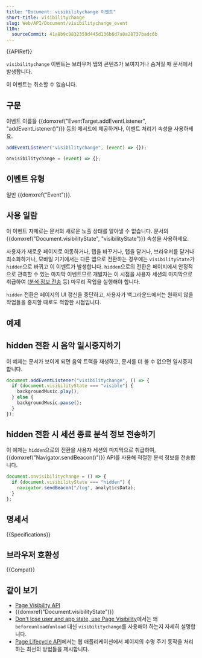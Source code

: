 ```yaml
---
title: "Document: visibilitychange 이벤트"
short-title: visibilitychange
slug: Web/API/Document/visibilitychange_event
l10n:
  sourceCommit: 41a8b9c9832359d445d136b6d7a8a28737badc6b
---
```


{{APIRef}}

`visibilitychange` 이벤트는 브라우저 탭의 콘텐츠가 보여지거나 숨겨질 때 문서에서 발생합니다.

이 이벤트는 취소할 수 없습니다.

## 구문

이벤트 이름을 {{domxref("EventTarget.addEventListener", "addEventListener()")}} 등의 메서드에 제공하거나, 이벤트 처리기 속성을 사용하세요.

```js
addEventListener("visibilitychange", (event) => {});

onvisibilitychange = (event) => {};
```

## 이벤트 유형

일반 {{domxref("Event")}}.

## 사용 일람

이 이벤트 자체로는 문서의 새로운 노출 상태를 알아낼 수 없습니다. 문서의 {{domxref("Document.visibilityState", "visibilityState")}} 속성을 사용하세요.

사용자가 새로운 페이지로 이동하거나, 탭을 바꾸거나, 탭을 닫거나, 브라우저를 닫거나 최소화하거나, 모바일 기기에서는 다른 앱으로 전환하는 경우에는 `visibilityState`가 `hidden`으로 바뀌고 이 이벤트가 발생합니다. `hidden`으로의 전환은 페이지에서 안정적으로 관측할 수 있는 마지막 이벤트므로 개발자는 이 시점을 사용자 세션의 마지막으로 취급하여 ([분석 정보 전송](/ko/docs/Web/API/Navigator/sendBeacon) 등) 마무리 작업을 실행해야 합니다.

`hidden` 전환은 페이지의 UI 갱신을 중단하고, 사용자가 백그라운드에서는 원하지 않을 작업들을 중지할 때로도 적합한 시점입니다.

## 예제

## hidden 전환 시 음악 일시중지하기

이 예제는 문서가 보이게 되면 음악 트랙을 재생하고, 문서를 더 볼 수 없으면 일시중지합니다.

```js
document.addEventListener("visibilitychange", () => {
  if (document.visibilityState === "visible") {
    backgroundMusic.play();
  } else {
    backgroundMusic.pause();
  }
});
```

## hidden 전환 시 세션 종료 분석 정보 전송하기

이 예제는 `hidden`으로의 전환을 사용자 세션의 마지막으로 취급하여, {{domxref("Navigator.sendBeacon()")}} API를 사용해 적절한 분석 정보를 전송합니다.

```js
document.onvisibilitychange = () => {
  if (document.visibilityState === "hidden") {
    navigator.sendBeacon("/log", analyticsData);
  }
};
```

## 명세서

{{Specifications}}

## 브라우저 호환성

{{Compat}}

## 같이 보기

- [Page Visibility API](/ko/docs/Web/API/Page_Visibility_API)
- {{domxref("Document.visibilityState")}}
- [Don't lose user and app state, use Page Visibility](https://www.igvita.com/2015/11/20/dont-lose-user-and-app-state-use-page-visibility/)에서는 왜 `beforeunload`/`unload` 대신 `visibilitychange`를 사용해야 하는지 자세히 설명합니다.
- [Page Lifecycle API](https://developer.chrome.com/docs/web-platform/page-lifecycle-api?hl=ko#developer-recommendations-for-each-state)에서는 웹 애플리케이션에서 페이지의 수명 주기 동작을 처리하는 최선의 방법들을 제시합니다.
